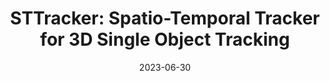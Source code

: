 ---
title: "STTracker: Spatio-Temporal Tracker for 3D Single Object Tracking"
image: '/images/stt.png'
excerpt: '**Yubo Cui**, Zhiheng Li, Zheng Fang'
collection: publications
permalink: /publication/sttracker
date: 2023-06-30
venue: 'IEEE Robotics and Automation Letters (RAL)'
paperurl: '/files/STTracker.pdf'
link: 'https://ieeexplore.ieee.org/document/10168228'
# citation: 'Z. Fang, S. Zhou, Y. Cui and S. Scherer. 3D-SiamRPN: An End-to-End Learning Method for Real-Time 3D Single Object Tracking Using Raw Point Cloud. in IEEE Sensors Journal, vol. 21, no. 4, pp. 4995-5011, 15 Feb.15, 2021, doi: 10.1109/JSEN.2020.3033034.'
---